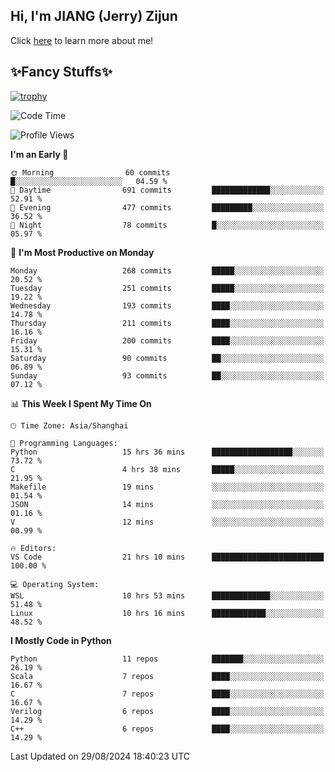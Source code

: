 ## Hi, I'm JIANG (Jerry) Zijun

Click [here](https://jzjerry.github.io/about/) to learn more about me!

## ✨Fancy Stuffs✨
[![trophy](https://github-profile-trophy.vercel.app/?username=jzjerry&theme=onedark)](https://github.com/ryo-ma/github-profile-trophy)
<!--START_SECTION:waka-->
![Code Time](http://img.shields.io/badge/Code%20Time-606%20hrs%2037%20mins-blue)

![Profile Views](http://img.shields.io/badge/Profile%20Views-0-blue)

**I'm an Early 🐤** 

```text
🌞 Morning                60 commits          █░░░░░░░░░░░░░░░░░░░░░░░░   04.59 % 
🌆 Daytime                691 commits         █████████████░░░░░░░░░░░░   52.91 % 
🌃 Evening                477 commits         █████████░░░░░░░░░░░░░░░░   36.52 % 
🌙 Night                  78 commits          █░░░░░░░░░░░░░░░░░░░░░░░░   05.97 % 
```
📅 **I'm Most Productive on Monday** 

```text
Monday                   268 commits         █████░░░░░░░░░░░░░░░░░░░░   20.52 % 
Tuesday                  251 commits         █████░░░░░░░░░░░░░░░░░░░░   19.22 % 
Wednesday                193 commits         ████░░░░░░░░░░░░░░░░░░░░░   14.78 % 
Thursday                 211 commits         ████░░░░░░░░░░░░░░░░░░░░░   16.16 % 
Friday                   200 commits         ████░░░░░░░░░░░░░░░░░░░░░   15.31 % 
Saturday                 90 commits          ██░░░░░░░░░░░░░░░░░░░░░░░   06.89 % 
Sunday                   93 commits          ██░░░░░░░░░░░░░░░░░░░░░░░   07.12 % 
```


📊 **This Week I Spent My Time On** 

```text
🕑︎ Time Zone: Asia/Shanghai

💬 Programming Languages: 
Python                   15 hrs 36 mins      ██████████████████░░░░░░░   73.72 % 
C                        4 hrs 38 mins       █████░░░░░░░░░░░░░░░░░░░░   21.95 % 
Makefile                 19 mins             ░░░░░░░░░░░░░░░░░░░░░░░░░   01.54 % 
JSON                     14 mins             ░░░░░░░░░░░░░░░░░░░░░░░░░   01.16 % 
V                        12 mins             ░░░░░░░░░░░░░░░░░░░░░░░░░   00.99 % 

🔥 Editors: 
VS Code                  21 hrs 10 mins      █████████████████████████   100.00 % 

💻 Operating System: 
WSL                      10 hrs 53 mins      █████████████░░░░░░░░░░░░   51.48 % 
Linux                    10 hrs 16 mins      ████████████░░░░░░░░░░░░░   48.52 % 
```

**I Mostly Code in Python** 

```text
Python                   11 repos            ███████░░░░░░░░░░░░░░░░░░   26.19 % 
Scala                    7 repos             ████░░░░░░░░░░░░░░░░░░░░░   16.67 % 
C                        7 repos             ████░░░░░░░░░░░░░░░░░░░░░   16.67 % 
Verilog                  6 repos             ████░░░░░░░░░░░░░░░░░░░░░   14.29 % 
C++                      6 repos             ████░░░░░░░░░░░░░░░░░░░░░   14.29 % 
```




 Last Updated on 29/08/2024 18:40:23 UTC
<!--END_SECTION:waka-->
